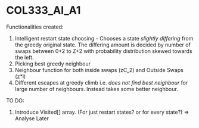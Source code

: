 # COL333_AI_A1
Functionalities created:
1. Intelligent restart state choosing - Chooses a state _slightly differing_ from the greedy original state. The differing amount is decided by number of swaps between 0+2 to Z+2 with probability distribution skewed towards the left.
2. Picking best greedy neighbour
3. Neighbour function for both inside swaps (zC_2) and Outside Swaps (z*l)
4. Different escapes at greedy climb i.e. _does not find best neighbour_ for large number of neighbours. Instead takes some better neighbour.
   
TO DO:
1. Introduce Visited[] array. (For just restart states? or for every state?) => Analyse Later
